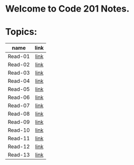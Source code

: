 # Welcome to Code 201 Notes.


# Topics:

| name | link |	
| :---:| :---:|	
|Read-01|[link](Read-Class-201/Read-01.md)|
|Read-02|[link](Read-Class-201/Read-02.md)|
|Read-03|[link](Read-Class-201/Read-03.md)|
|Read-04|[link](Read-Class-201/Read-04.md)|
|Read-05|[link](Read-Class-201/Read-05.md)|
|Read-06|[link](Read-Class-201/Read-06.md)|
|Read-07|[link](Read-Class-201/Read-07.md)|
|Read-08|[link](Read-Class-201/Read-08.md)|
|Read-09|[link](Read-Class-201/Read-09.md)|
|Read-10|[link](Read-Class-201/Read-10.md)|
|Read-11|[link](Read-Class-201/Read-11.md)|
|Read-12|[link](Read-Class-201/Read-12.md)|
|Read-13|[link](Read-Class-201/Read-13.md)|





